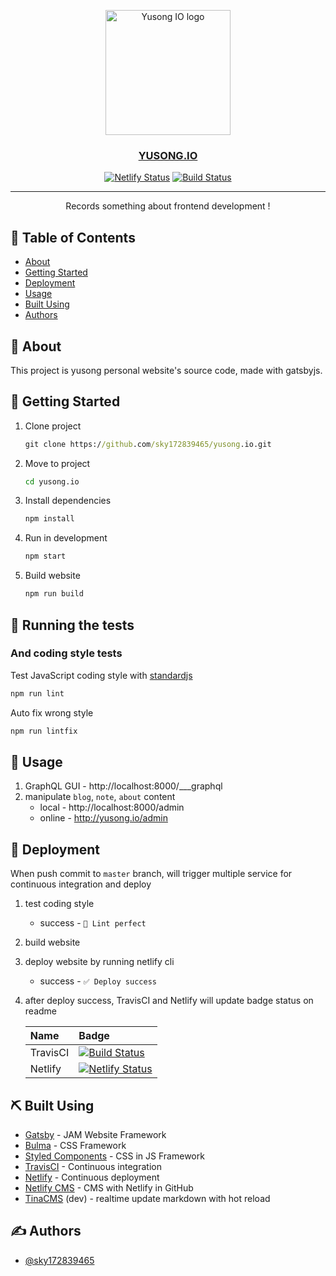 <p align="center">
  <a href="https://yusong.io" rel="noopener">
 <img width=200px height=200px src="https://user-images.githubusercontent.com/9082423/62130266-3b27ff80-b30b-11e9-9a7c-b7582dcf6d0f.png" alt="Yusong IO logo"></a>
</p>

<h3 align="center">
  <a href="https://yusong.io">YUSONG.IO</a>
</h3>

<div align="center">

  [![Netlify Status][netlify-image]][netlify-url]
  [![Build Status][travis-image]][travis-url]

</div>

[netlify-image]: https://api.netlify.com/api/v1/badges/60b3ae1e-8068-4a92-acdd-8a048816c900/deploy-status
[netlify-url]: https://app.netlify.com/sites/yusong-io/deploys
[travis-image]: https://app.travis-ci.com/sky172839465/yusong.io.svg?branch=master
[travis-url]: https://travis-ci.com/sky172839465/yusong.io

---

<p align="center"> Records something about frontend development !
    <br> 
</p>

## 📝 Table of Contents
- [About](#about)
- [Getting Started](#getting_started)
- [Deployment](#deployment)
- [Usage](#usage)
- [Built Using](#built_using)
- [Authors](#authors)

## 🧐 About <a name = "about"></a>
This project is yusong personal website's source code, made with gatsbyjs.

## 🏁 Getting Started <a name = "getting_started"></a>

1. Clone project
    ```cmd
    git clone https://github.com/sky172839465/yusong.io.git
    ```
1. Move to project
    ```cmd
    cd yusong.io
    ```
1. Install dependencies
    ```cmd
    npm install
    ```
1. Run in development
    ```cmd
    npm start
    ```
1. Build website
    ```cmd
    npm run build
    ```

## 🔧 Running the tests <a name = "tests"></a>
<!-- Explain how to run the automated tests for this system.

### Break down into end to end tests
Explain what these tests test and why

```
Give an example
``` -->

### And coding style tests
Test JavaScript coding style with [standardjs](https://standardjs.com/)

```cmd
npm run lint
```

Auto fix wrong style

```cmd
npm run lintfix
```

## 🎈 Usage <a name="usage"></a>
1. GraphQL GUI - http://localhost:8000/___graphql
1. manipulate `blog`, `note`, `about` content
    - local - http://localhost:8000/admin
    - online - http://yusong.io/admin

## 🚀 Deployment <a name = "deployment"></a>
When push commit to `master` branch, will trigger multiple service for continuous integration and deploy

  1. test coding style
      - success - `💯 Lint perfect`
  1. build website
  1. deploy website by running netlify cli
      - success - `✅ Deploy success`
  1. after deploy success, TravisCI and Netlify will update badge status on readme

      | Name | Badge |
      | :--- | :--- |
      | TravisCI | [![Build Status][travis-image]][travis-url] |
      | Netlify | [![Netlify Status][netlify-image]][netlify-url] |


## ⛏️ Built Using <a name = "built_using"></a>
- [Gatsby](https://www.gatsbyjs.org/) - JAM Website Framework
- [Bulma](https://bulma.io/) - CSS Framework
- [Styled Components](https://styled-components.com/) - CSS in JS Framework
- [TravisCI](https://travis-ci.com/) - Continuous integration
- [Netlify](https://www.netlify.com/) - Continuous deployment
- [Netlify CMS](https://www.netlifycms.org/) - CMS with Netlify in GitHub
- [TinaCMS](https://tinacms.org/) (dev) - realtime update markdown with hot reload

## ✍️ Authors <a name = "authors"></a>
- [@sky172839465](https://github.com/sky172839465)
